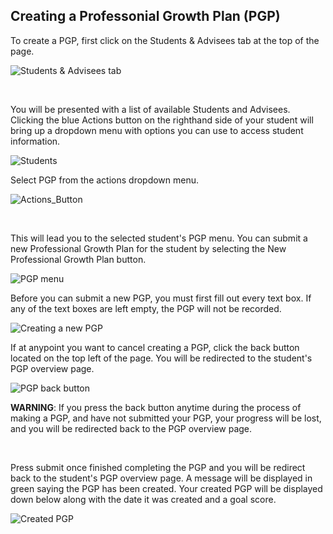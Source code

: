 

## Creating a Professonial Growth Plan (PGP)
To create a PGP, first click on the Students & Advisees tab at the top of the page.

![Students & Advisees tab](/help_images/students_tab.JPG)

&nbsp;

You will be presented with a list of available Students and Advisees. Clicking the blue Actions button on the righthand side of your student will bring up a dropdown menu with options you can use to access student information.


![Students](/help_images/students.JPG)


Select PGP from the actions dropdown menu.

![Actions_Button](/help_images/actions_button.JPG)

&nbsp;

This will lead you to the selected student's PGP menu. You can submit a new Professional Growth Plan for the student by selecting the New Professional Growth Plan button.

![PGP menu](/help_images/PGP_button.JPG)

Before you can submit a new PGP, you must first fill out every text box.
If any of the text boxes are left empty, the PGP will not be recorded.

![Creating a new PGP](/help_images/new_pgp.JPG)

If at anypoint you want to cancel creating a PGP, click the back button located on the top left of the page. You will be redirected to the student's PGP overview page.

![PGP back button](/help_images/pgp_back_button.JPG)
&nbsp;

**WARNING**: If you press the back button anytime during the process of making a PGP, and have not submitted your PGP, your progress will be lost, and you will be redirected back to the PGP overview page.
&nbsp;

&nbsp;

Press submit once finished completing the PGP and you will be redirect back to the student's PGP overview page. A message will be displayed in green saying the PGP has been created. Your created PGP will be displayed down below along with the date it was created and a goal score.

![Created PGP](/help_images/created_pgp.JPG)

&nbsp;

